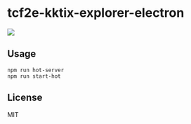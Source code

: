 # tcf2e-kktix-explorer-electron

![](demo.png)

## Usage

```
npm run hot-server
npm run start-hot
```

## License

MIT
